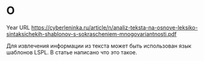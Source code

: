 # O

Year
URL https://cyberleninka.ru/article/n/analiz-teksta-na-osnove-leksiko-sintaksichekih-shablonov-s-sokrascheniem-mnogovariantnosti.pdf

Для извлечения информации из текста может быть использован язык шаблонов LSPL. В статье написано что это такое.